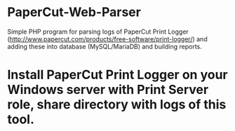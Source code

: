 # PaperCut-Web-Parser
Simple PHP program for parsing logs of PaperCut Print Logger (http://www.papercut.com/products/free-software/print-logger/) and adding these into database (MySQL/MariaDB) and building reports.

# Install PaperCut Print Logger on your Windows server with Print Server role, share directory with logs of this tool.
